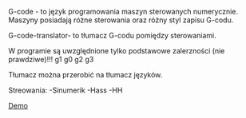 G-code - to język programowania maszyn sterowanych numerycznie.
Maszyny posiadają różne sterowania oraz różny styl zapisu G-codu.

G-code-translator- to tłumacz G-codu pomiędzy sterowaniami.

W programie są uwzględnione tylko podstawowe zalerzności (nie prawdziwe)!!!
g1 g0 g2 g3 

Tłumacz można przerobić na tłumacz języków.

Streowania:
-Sinumerik
-Hass
-HH

[Demo](https://pabloplatyna.github.io/G-code-translator-Project-2/)

